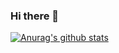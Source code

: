### Hi there 👋

[![Anurag's github stats](https://github-readme-stats.vercel.app/api?username=bpelikan&count_private=true&show_icons=true&theme=dark)](https://github.com/anuraghazra/github-readme-stats)

<!--
**bpelikan/bpelikan** is a ✨ _special_ ✨ repository because its `README.md` (this file) appears on your GitHub profile.

Here are some ideas to get you started:

- 🔭 I’m currently working on ...
- 🌱 I’m currently learning ...
- 👯 I’m looking to collaborate on ...
- 🤔 I’m looking for help with ...
- 💬 Ask me about ...
- 📫 How to reach me: ...
- 😄 Pronouns: ...
- ⚡ Fun fact: ...
-->
